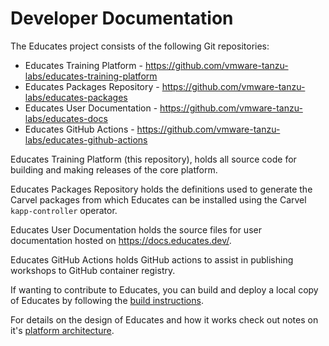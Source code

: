 Developer Documentation
=======================

The Educates project consists of the following Git repositories:

* Educates Training Platform - https://github.com/vmware-tanzu-labs/educates-training-platform
* Educates Packages Repository - https://github.com/vmware-tanzu-labs/educates-packages
* Educates User Documentation - https://github.com/vmware-tanzu-labs/educates-docs
* Educates GitHub Actions - https://github.com/vmware-tanzu-labs/educates-github-actions

Educates Training Platform (this repository), holds all source code for building and making releases of the core platform.

Educates Packages Repository holds the definitions used to generate the Carvel packages from which Educates can be installed using the Carvel ``kapp-controller`` operator.

Educates User Documentation holds the source files for user documentation hosted on https://docs.educates.dev/.

Educates GitHub Actions holds GitHub actions to assist in publishing workshops to GitHub container registry.

If wanting to contribute to Educates, you can build and deploy a local copy of Educates by following the [build instructions](build-instructions.md).

For details on the design of Educates and how it works check out notes on it's [platform architecture](platform-architecture.md).
